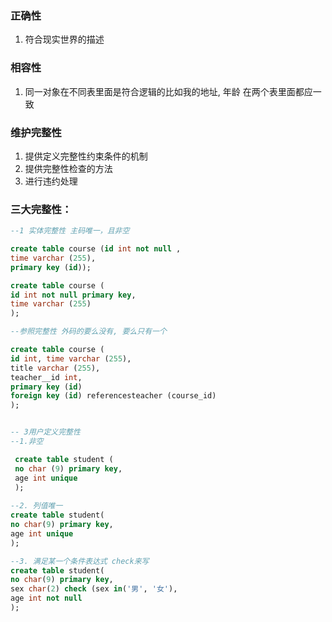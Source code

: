 ### 正确性
1. 符合现实世界的描述

### 相容性
1. 同一对象在不同表里面是符合逻辑的比如我的地址, 年龄  在两个表里面都应一致

### 维护完整性
1. 提供定义完整性约束条件的机制
2. 提供完整性检查的方法
3. 进行违约处理


### 三大完整性：

```sql
--1 实体完整性 主码唯一，且非空

create table course (id int not null , 
time varchar (255), 
primary key (id));

create table course (
id int not null primary key, 
time varchar (255)
);

--参照完整性 外码的要么没有, 要么只有一个

create table course (
id int, time varchar (255), 
title varchar (255), 
teacher__id int, 
primary key (id) 
foreign key (id) referencesteacher (course_id)
);


-- 3用户定义完整性 
--1.非空

 create table student (
 no char (9) primary key,
 age int unique
 );
 
--2. 列值唯一
create table student(
no char(9) primary key,
age int unique
);

--3. 满足某一个条件表达式 check来写
create table student(
no char(9) primary key,
sex char(2) check (sex in('男', '女'),
age int not null
);
 ```
